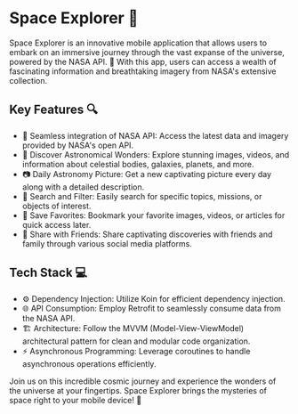 # Space Explorer 🚀

Space Explorer is an innovative mobile application that allows users to embark on an immersive journey through the vast expanse of the universe, powered by the NASA API. 🌌 With this app, users can access a wealth of fascinating information and breathtaking imagery from NASA's extensive collection.

## Key Features 🔍

- 🌟 Seamless integration of NASA API: Access the latest data and imagery provided by NASA's open API.
- 🚀 Discover Astronomical Wonders: Explore stunning images, videos, and information about celestial bodies, galaxies, planets, and more.
- 📷 Daily Astronomy Picture: Get a new captivating picture every day along with a detailed description.
- 🔎 Search and Filter: Easily search for specific topics, missions, or objects of interest.
- 🌟 Save Favorites: Bookmark your favorite images, videos, or articles for quick access later.
- 🚀 Share with Friends: Share captivating discoveries with friends and family through various social media platforms.

## Tech Stack 💻

- ⚙️ Dependency Injection: Utilize Koin for efficient dependency injection.
- 🌐 API Consumption: Employ Retrofit to seamlessly consume data from the NASA API.
- 🏗️ Architecture: Follow the MVVM (Model-View-ViewModel) architectural pattern for clean and modular code organization.
- ⚡ Asynchronous Programming: Leverage coroutines to handle asynchronous operations efficiently.

Join us on this incredible cosmic journey and experience the wonders of the universe at your fingertips. Space Explorer brings the mysteries of space right to your mobile device! 🌟
